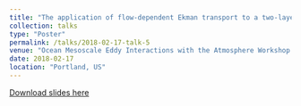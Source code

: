 ```yaml
---
title: "The application of flow-dependent Ekman transport to a two-layer shallow water model"
collection: talks
type: "Poster"
permalink: /talks/2018-02-17-talk-5
venue: "Ocean Mesoscale Eddy Interactions with the Atmosphere Workshop 2018"
date: 2018-02-17
location: "Portland, US"
---
```


[Download slides here](http://yanxu-chen.github.io/files/Poster_McGill_3.pdf)

